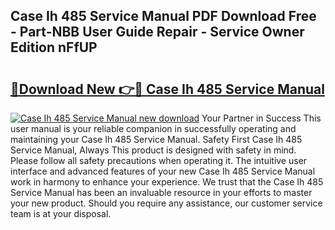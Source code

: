 ## Case Ih 485 Service Manual PDF Download Free - Part-NBB User Guide Repair - Service Owner Edition nFfUP

# <h2><a href="http://bc12721.oget.top/?id=Case+Ih+485+Service+Manual">🔗Download New 👉🔴 Case Ih 485 Service Manual</a></h2>

[![Case Ih 485 Service Manual new download](https://i.imgur.com/5g1atiW.png)](http://bc12721.oget.top/?id=Case+Ih+485+Service+Manual)
Your Partner in Success This user manual is your reliable companion in successfully operating and maintaining your Case Ih 485 Service Manual. Safety First Case Ih 485 Service Manual, Always This product is designed with safety in mind. Please follow all safety precautions when operating it. The intuitive user interface and advanced features of your new Case Ih 485 Service Manual work in harmony to enhance your experience. We trust that the Case Ih 485 Service Manual has been an invaluable resource in your efforts to master your new product. Should you require any assistance, our customer service team is at your disposal.
